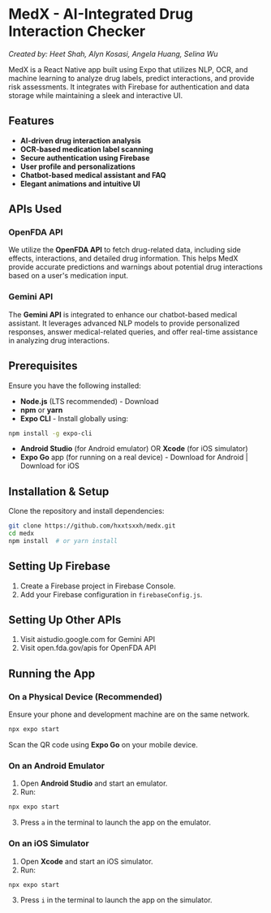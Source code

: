 # MedX - AI-Integrated Drug Interaction Checker
_Created by: Heet Shah, Alyn Kosasi, Angela Huang, Selina Wu_

MedX is a React Native app built using Expo that utilizes NLP, OCR, and machine learning to analyze drug labels, predict interactions, and provide risk assessments. It integrates with Firebase for authentication and data storage while maintaining a sleek and interactive UI.

## Features

* **AI-driven drug interaction analysis**
* **OCR-based medication label scanning** 
* **Secure authentication using Firebase**
* **User profile and personalizations**
* **Chatbot-based medical assistant and FAQ**
* **Elegant animations and intuitive UI**

## APIs Used

### OpenFDA API
We utilize the **OpenFDA API** to fetch drug-related data, including side effects, interactions, and detailed drug information. This helps MedX provide accurate predictions and warnings about potential drug interactions based on a user's medication input.

### Gemini API
The **Gemini API** is integrated to enhance our chatbot-based medical assistant. It leverages advanced NLP models to provide personalized responses, answer medical-related queries, and offer real-time assistance in analyzing drug interactions.

## Prerequisites

Ensure you have the following installed:

* **Node.js** (LTS recommended) - Download
* **npm** or **yarn**
* **Expo CLI** - Install globally using:

```bash
npm install -g expo-cli
```

* **Android Studio** (for Android emulator) OR **Xcode** (for iOS simulator)
* **Expo Go** app (for running on a real device) - Download for Android | Download for iOS

## Installation & Setup

Clone the repository and install dependencies:

```bash
git clone https://github.com/hxxtsxxh/medx.git
cd medx
npm install  # or yarn install
```

## Setting Up Firebase

1. Create a Firebase project in Firebase Console.
4. Add your Firebase configuration in `firebaseConfig.js`.

## Setting Up Other APIs

1. Visit aistudio.google.com for Gemini API
2. Visit open.fda.gov/apis for OpenFDA API

## Running the App

### On a Physical Device (Recommended)
Ensure your phone and development machine are on the same network.

```bash
npx expo start
```

Scan the QR code using **Expo Go** on your mobile device.

### On an Android Emulator
1. Open **Android Studio** and start an emulator.
2. Run:

```bash
npx expo start
```

3. Press `a` in the terminal to launch the app on the emulator.

### On an iOS Simulator
1. Open **Xcode** and start an iOS simulator.
2. Run:

```bash
npx expo start
```

3. Press `i` in the terminal to launch the app on the simulator.

